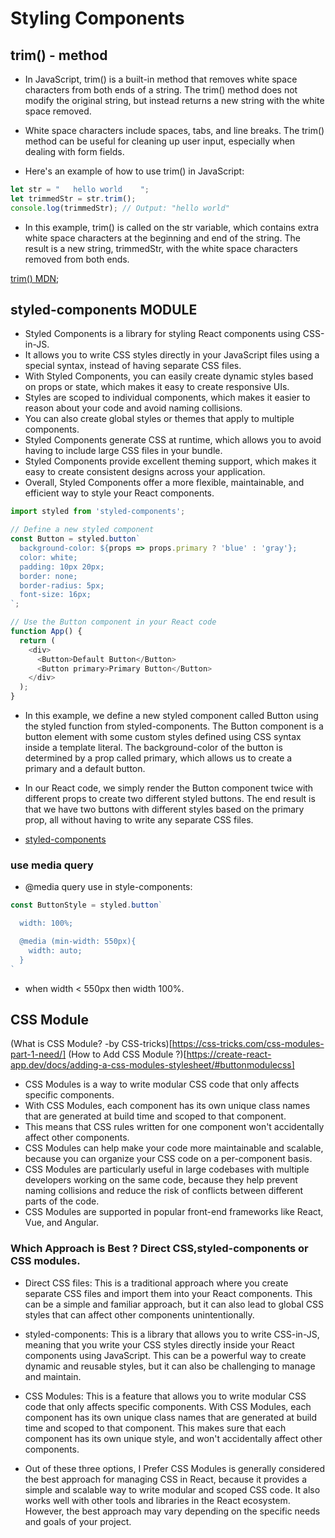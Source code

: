 # Styling Components
## trim() - method

- In JavaScript, trim() is a built-in method that removes white space characters from both ends of a string. The trim() method does not modify the original string, but instead returns a new string with the white space removed.

- White space characters include spaces, tabs, and line breaks. The trim() method can be useful for cleaning up user input, especially when dealing with form fields.

- Here's an example of how to use trim() in JavaScript:

```js
let str = "   hello world    ";
let trimmedStr = str.trim();
console.log(trimmedStr); // Output: "hello world"
```

- In this example, trim() is called on the str variable, which contains extra white space characters at the beginning and end of the string. The result is a new string, trimmedStr, with the white space characters removed from both ends.

[trim() MDN](https://developer.mozilla.org/en-US/docs/Web/JavaScript/Reference/Global_Objects/String/trim);

## styled-components MODULE
- Styled Components is a library for styling React components using CSS-in-JS.
- It allows you to write CSS styles directly in your JavaScript files using a special syntax, instead of having separate CSS files.
- With Styled Components, you can easily create dynamic styles based on props or state, which makes it easy to create responsive UIs.
- Styles are scoped to individual components, which makes it easier to reason about your code and avoid naming collisions.
- You can also create global styles or themes that apply to multiple components.
- Styled Components generate CSS at runtime, which allows you to avoid having to include large CSS files in your bundle.
- Styled Components provide excellent theming support, which makes it easy to create consistent designs across your application.
- Overall, Styled Components offer a more flexible, maintainable, and efficient way to style your React components.

```js
import styled from 'styled-components';

// Define a new styled component
const Button = styled.button`
  background-color: ${props => props.primary ? 'blue' : 'gray'};
  color: white;
  padding: 10px 20px;
  border: none;
  border-radius: 5px;
  font-size: 16px;
`;

// Use the Button component in your React code
function App() {
  return (
    <div>
      <Button>Default Button</Button>
      <Button primary>Primary Button</Button>
    </div>
  );
}
```
- In this example, we define a new styled component called Button using the styled function from styled-components. The Button component is a button element with some custom styles defined using CSS syntax inside a template literal. The background-color of the button is determined by a prop called primary, which allows us to create a primary and a default button.

- In our React code, we simply render the Button component twice with different props to create two different styled buttons. The end result is that we have two buttons with different styles based on the primary prop, all without having to write any separate CSS files.

- [styled-components](https://styled-components.com/)

### use media query
- @media query use in style-components:
```js
const ButtonStyle = styled.button`

  width: 100%;

  @media (min-width: 550px){
    width: auto;
  }
`
```
- when width < 550px then width 100%.

## CSS Module
(What is CSS Module? -by CSS-tricks)[https://css-tricks.com/css-modules-part-1-need/]
(How to Add CSS Module ?)[https://create-react-app.dev/docs/adding-a-css-modules-stylesheet/#buttonmodulecss]
- CSS Modules is a way to write modular CSS code that only affects specific components.
- With CSS Modules, each component has its own unique class names that are generated at build time and scoped to that component.
- This means that CSS rules written for one component won't accidentally affect other components.
- CSS Modules can help make your code more maintainable and scalable, because you can organize your CSS code on a per-component basis.
- CSS Modules are particularly useful in large codebases with multiple developers working on the same code, because they help prevent naming collisions and reduce the risk of conflicts between different parts of the code.
- CSS Modules are supported in popular front-end frameworks like React, Vue, and Angular.

### Which Approach is Best ? Direct CSS,styled-components or CSS modules.
- Direct CSS files: This is a traditional approach where you create separate CSS files and import them into your React components. This can be a simple and familiar approach, but it can also lead to global CSS styles that can affect other components unintentionally.

- styled-components: This is a library that allows you to write CSS-in-JS, meaning that you write your CSS styles directly inside your React components using JavaScript. This can be a powerful way to create dynamic and reusable styles, but it can also be challenging to manage and maintain.

- CSS Modules: This is a feature that allows you to write modular CSS code that only affects specific components. With CSS Modules, each component has its own unique class names that are generated at build time and scoped to that component. This makes sure that each component has its own unique style, and won't accidentally affect other components.

- Out of these three options, I Prefer CSS Modules is generally considered the best approach for managing CSS in React, because it provides a simple and scalable way to write modular and scoped CSS code. It also works well with other tools and libraries in the React ecosystem. However, the best approach may vary depending on the specific needs and goals of your project.









